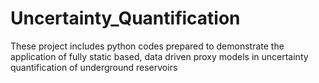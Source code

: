 # Uncertainty_Quantification
These project includes python codes prepared to demonstrate the application of fully static based, data driven proxy models in uncertainty quantification of underground reservoirs
